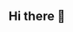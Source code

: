 ## Hi there 👋

<!--# 👋 Hi, I'm **Riches Thapa**! 

Welcome to my GitHub profile! I am a passionate **Computer Applications (BCA)** student, **tech enthusiast**, and a **problem solver**. I love exploring new technologies, developing web applications, and working on innovative projects that enhance user experience. 

### 🚀 My Skill Set

![Tech Stack]
- **Frontend**: React.js, HTML, CSS, JavaScript, bootstrap
- **Backend**: PHP, Python
- **Database**: MySQL
- **Programming Languages**: Python, Java, Php
- **Cloud Computing**: AWS (Basic Knowledge)
- **Digital Marketing**: SEO, Content Marketing, Social Media Strategies (Basic Knowledge)

---

### 📈 My GitHub Stats

---

### 💻 Projects

Here are some of the exciting projects I’ve worked on:

#### 1. **Doctor Appointment System** 
   - A web application for booking and managing doctor appointments. Built with **React**, **PHP**, and **MySQL**.
   - 

#### 2. **Personal Portfolio Website**
   - A personal portfolio to showcase my skills and projects. Created with **React**.
   - 
#### 3.

---

### 🌱 I’m Currently Learning
- **Cloud Computing** (AWS, Azure)
- **Advanced Python** (Django, Flask)
- **Digital Marketing** (SEO, Google Analytics)

---

### 💬 Let's Connect
- **LinkedIn**: [Riches Thapa](https://www.linkedin.com/in/your-linkedin-profile)
- **Email**: [richesthapa999@gmail.com](mailto:richesthapa999@gmail.com)

---

### 🏆 Fun Fact
- I love solving real-world problems through code and constantly improving my technical skills!
- I’m also passionate about digital marketing, cloud computing, and building scalable systems.

---

### 📌 GitHub Projects

- **[Project 1 - Doctor Appointment System](https://github.com/your-username/doctor-appointment-system)**
- **[Project 2 - Personal Portfolio Website](https://github.com/your-username/personal-portfolio)**
- **[Project 3 - 

---

### 💡 Let’s Build the Future of Technology Together! 

I'm always open to collaborating on exciting projects or simply connecting with like-minded people. Feel free to reach out!


